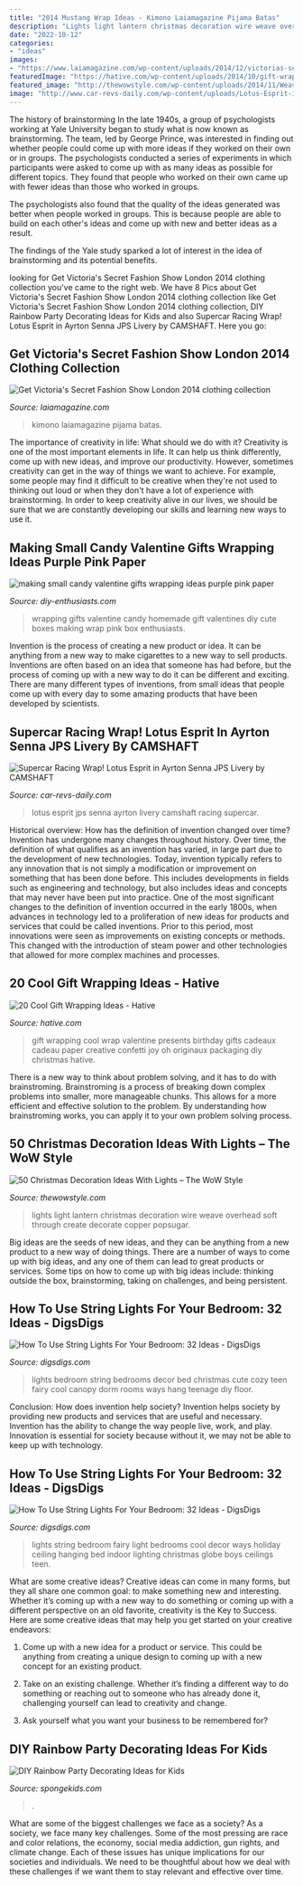 ```yaml
---
title: "2014 Mustang Wrap Ideas - Kimono Laiamagazine Pijama Batas"
description: "Lights light lantern christmas decoration wire weave overhead soft through create decorate copper popsugar"
date: "2022-10-12"
categories:
- "ideas"
images:
- "https://www.laiamagazine.com/wp-content/uploads/2014/12/victorias-secret-fashion-show-london-2014-kimono-robe.jpg"
featuredImage: "https://hative.com/wp-content/uploads/2014/10/gift-wrapping-ideas/18-cool-gift-wrapping-ideas.jpg"
featured_image: "http://thewowstyle.com/wp-content/uploads/2014/11/Weave-lights-through-a-lantern-to-create-a-soft-overhead-light-source..jpg"
image: "http://www.car-revs-daily.com/wp-content/uploads/Lotus-Esprit-in-Ayrton-Senna-JPS-Livery-by-CAMSHAFT-7.jpg"
---
```



The history of brainstorming
In the late 1940s, a group of psychologists working at Yale University began to study what is now known as brainstorming. The team, led by George Prince, was interested in finding out whether people could come up with more ideas if they worked on their own or in groups.
The psychologists conducted a series of experiments in which participants were asked to come up with as many ideas as possible for different topics. They found that people who worked on their own came up with fewer ideas than those who worked in groups.

The psychologists also found that the quality of the ideas generated was better when people worked in groups. This is because people are able to build on each other's ideas and come up with new and better ideas as a result.

The findings of the Yale study sparked a lot of interest in the idea of brainstorming and its potential benefits.

	

		
looking for Get Victoria&#039;s Secret Fashion Show London 2014 clothing collection you've came to the right web. We have 8 Pics about Get Victoria&#039;s Secret Fashion Show London 2014 clothing collection like Get Victoria&#039;s Secret Fashion Show London 2014 clothing collection, DIY Rainbow Party Decorating Ideas for Kids and also Supercar Racing Wrap! Lotus Esprit in Ayrton Senna JPS Livery by CAMSHAFT. Here you go:
		
    
## Get Victoria&#039;s Secret Fashion Show London 2014 Clothing Collection

<img loading=lazy src="https://www.laiamagazine.com/wp-content/uploads/2014/12/victorias-secret-fashion-show-london-2014-kimono-robe.jpg" onerror="this.onerror=null;this.src='https://tse1.mm.bing.net/th?id=OIP.me-7K7HmaL3FMW3PWKigvgAAAA&amp;pid=15.1';" alt="Get Victoria&#039;s Secret Fashion Show London 2014 clothing collection">

_Source: laiamagazine.com_

>kimono laiamagazine pijama batas. 

	

The importance of creativity in life: What should we do with it?
Creativity is one of the most important elements in life. It can help us think differently, come up with new ideas, and improve our productivity. However, sometimes creativity can get in the way of things we want to achieve. For example, some people may find it difficult to be creative when they're not used to thinking out loud or when they don't have a lot of experience with brainstorming. In order to keep creativity alive in our lives, we should be sure that we are constantly developing our skills and learning new ways to use it.

    
## Making Small Candy Valentine Gifts Wrapping Ideas Purple Pink Paper

<img loading=lazy src="http://www.diy-enthusiasts.com/wp-content/uploads/2014/01/making-small-candy-valentine-gifts-wrapping-ideas.jpg?df51ca" onerror="this.onerror=null;this.src='https://tse3.mm.bing.net/th?id=OIP.SkxZNFhdNGJq4X0qOWg-AwAAAA&amp;pid=15.1';" alt="making small candy valentine gifts wrapping ideas purple pink paper">

_Source: diy-enthusiasts.com_

>wrapping gifts valentine candy homemade gift valentines diy cute boxes making wrap pink box enthusiasts. 

	

Invention is the process of creating a new product or idea. It can be anything from a new way to make cigarettes to a new way to sell products. Inventions are often based on an idea that someone has had before, but the process of coming up with a new way to do it can be different and exciting. There are many different types of inventions, from small ideas that people come up with every day to some amazing products that have been developed by scientists.

    
## Supercar Racing Wrap! Lotus Esprit In Ayrton Senna JPS Livery By CAMSHAFT

<img loading=lazy src="http://www.car-revs-daily.com/wp-content/uploads/Lotus-Esprit-in-Ayrton-Senna-JPS-Livery-by-CAMSHAFT-7.jpg" onerror="this.onerror=null;this.src='https://tse3.mm.bing.net/th?id=OIP._i8U3XXju2hfrnUzJJ0YtAHaD2&amp;pid=15.1';" alt="Supercar Racing Wrap! Lotus Esprit in Ayrton Senna JPS Livery by CAMSHAFT">

_Source: car-revs-daily.com_

>lotus esprit jps senna ayrton livery camshaft racing supercar. 

	

Historical overview: How has the definition of invention changed over time?
Invention has undergone many changes throughout history. Over time, the definition of what qualifies as an invention has varied, in large part due to the development of new technologies. Today, invention typically refers to any innovation that is not simply a modification or improvement on something that has been done before. This includes developments in fields such as engineering and technology, but also includes ideas and concepts that may never have been put into practice.
One of the most significant changes to the definition of invention occurred in the early 1800s, when advances in technology led to a proliferation of new ideas for products and services that could be called inventions. Prior to this period, most innovations were seen as improvements on existing concepts or methods. This changed with the introduction of steam power and other technologies that allowed for more complex machines and processes.

    
## 20 Cool Gift Wrapping Ideas - Hative

<img loading=lazy src="https://hative.com/wp-content/uploads/2014/10/gift-wrapping-ideas/18-cool-gift-wrapping-ideas.jpg" onerror="this.onerror=null;this.src='https://tse3.mm.bing.net/th?id=OIP.y0RrePIHy3G-BNjv_nTHvAHaJ4&amp;pid=15.1';" alt="20 Cool Gift Wrapping Ideas - Hative">

_Source: hative.com_

>gift wrapping cool wrap valentine presents birthday gifts cadeaux cadeau paper creative confetti joy oh originaux packaging diy christmas hative. 

	

There is a new way to think about problem solving, and it has to do with brainstroming. Brainstroming is a process of breaking down complex problems into smaller, more manageable chunks. This allows for a more efficient and effective solution to the problem. By understanding how brainstroming works, you can apply it to your own problem solving process.

    
## 50 Christmas Decoration Ideas With Lights – The WoW Style

<img loading=lazy src="http://thewowstyle.com/wp-content/uploads/2014/11/Weave-lights-through-a-lantern-to-create-a-soft-overhead-light-source..jpg" onerror="this.onerror=null;this.src='https://tse2.mm.bing.net/th?id=OIP.gPk_yTNnfL11d1z6iZun7wHaHa&amp;pid=15.1';" alt="50 Christmas Decoration Ideas With Lights – The WoW Style">

_Source: thewowstyle.com_

>lights light lantern christmas decoration wire weave overhead soft through create decorate copper popsugar. 

	

Big ideas are the seeds of new ideas, and they can be anything from a new product to a new way of doing things. There are a number of ways to come up with big ideas, and any one of them can lead to great products or services. Some tips on how to come up with big ideas include: thinking outside the box, brainstorming, taking on challenges, and being persistent.

    
## How To Use String Lights For Your Bedroom: 32 Ideas - DigsDigs

<img loading=lazy src="http://www.digsdigs.com/photos/how-to-use-string-lights-for-your-bedroom-ideas-18-554x831.jpg" onerror="this.onerror=null;this.src='https://tse4.mm.bing.net/th?id=OIP.MwStiZgjDQuNY3bJrGmW8AHaLH&amp;pid=15.1';" alt="How To Use String Lights For Your Bedroom: 32 Ideas - DigsDigs">

_Source: digsdigs.com_

>lights bedroom string bedrooms decor bed christmas cute cozy teen fairy cool canopy dorm rooms ways hang teenage diy floor. 

	

Conclusion: How does invention help society?
Invention helps society by providing new products and services that are useful and necessary. Invention has the ability to change the way people live, work, and play. Innovation is essential for society because without it, we may not be able to keep up with technology.

    
## How To Use String Lights For Your Bedroom: 32 Ideas - DigsDigs

<img loading=lazy src="http://www.digsdigs.com/photos/how-to-use-string-lights-for-your-bedroom-ideas-14-554x831.jpg" onerror="this.onerror=null;this.src='https://tse1.mm.bing.net/th?id=OIP.mOduEvt5qHaP6dA9NW0gGwHaLH&amp;pid=15.1';" alt="How To Use String Lights For Your Bedroom: 32 Ideas - DigsDigs">

_Source: digsdigs.com_

>lights string bedroom fairy light bedrooms cool decor ways holiday ceiling hanging bed indoor lighting christmas globe boys ceilings teen. 

	

What are some creative ideas?
Creative ideas can come in many forms, but they all share one common goal: to make something new and interesting. Whether it’s coming up with a new way to do something or coming up with a different perspective on an old favorite, creativity is the Key to Success. Here are some creative ideas that may help you get started on your creative endeavors: 
1. Come up with a new idea for a product or service. This could be anything from creating a unique design to coming up with a new concept for an existing product.

2. Take on an existing challenge. Whether it’s finding a different way to do something or reaching out to someone who has already done it, challenging yourself can lead to creativity and change.

3. Ask yourself what you want your business to be remembered for?

    
## DIY Rainbow Party Decorating Ideas For Kids

<img loading=lazy src="https://spongekids.com/wp-content/uploads/2014/11/diy-rainbow-party-decorating-ideas/7-diy-rainbow-paper-curtain.jpg" onerror="this.onerror=null;this.src='https://tse2.mm.bing.net/th?id=OIP.6Ada-zOvyZwDK4n3P17UDwHaLM&amp;pid=15.1';" alt="DIY Rainbow Party Decorating Ideas for Kids">

_Source: spongekids.com_

>. 

	

What are some of the biggest challenges we face as a society?
As a society, we face many key challenges. Some of the most pressing are race and color relations, the economy, social media addiction, gun rights, and climate change. Each of these issues has unique implications for our societies and individuals. We need to be thoughtful about how we deal with these challenges if we want them to stay relevant and effective over time.

